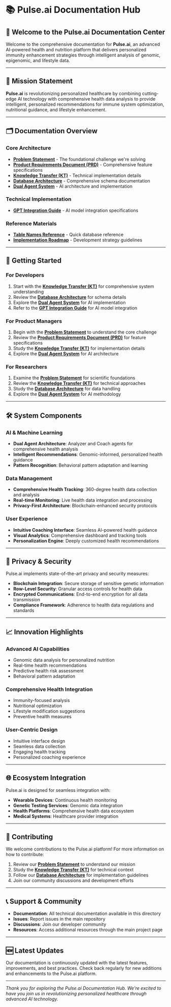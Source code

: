 # 📚 Pulse.ai Documentation Hub

## 🌟 Welcome to the Pulse.ai Documentation Center

Welcome to the comprehensive documentation for **Pulse.ai**, an advanced AI-powered health and nutrition platform that delivers personalized immunity enhancement strategies through intelligent analysis of genomic, epigenomic, and lifestyle data.

---

## 🎯 Mission Statement

**Pulse.ai** is revolutionizing personalized healthcare by combining cutting-edge AI technology with comprehensive health data analysis to provide intelligent, personalized recommendations for immune system optimization, nutritional guidance, and lifestyle enhancement.

---

## 🗂️ Documentation Overview

### **Core Architecture**
- **[Problem Statement](./ps.md)** - The foundational challenge we're solving
- **[Product Requirements Document (PRD)](./prd.md)** - Comprehensive feature specifications
- **[Knowledge Transfer (KT)](./kt.md)** - Technical implementation details
- **[Database Architecture](./tableDocs.md)** - Comprehensive schema documentation
- **[Dual Agent System](./agentApproach.md)** - AI architecture and implementation

### **Technical Implementation**
- **[GPT Integration Guide](./gptDocs.md)** - AI model integration specifications

### **Reference Materials**
- **[Table Names Reference](./tableNames.md)** - Quick database reference
- **[Implementation Roadmap](./cursorPrompt.md)** - Development strategy guidelines

---

## 🚀 Getting Started

### **For Developers**
1. Start with the **[Knowledge Transfer (KT)](./kt.md)** for comprehensive system understanding
2. Review the **[Database Architecture](./tableDocs.md)** for schema details
3. Explore the **[Dual Agent System](./agentApproach.md)** for AI implementation
4. Refer to the **[GPT Integration Guide](./gptDocs.md)** for AI model integration

### **For Product Managers**
1. Begin with the **[Problem Statement](./ps.md)** to understand the core challenge
2. Review the **[Product Requirements Document (PRD)](./prd.md)** for feature specifications
3. Study the **[Knowledge Transfer (KT)](./kt.md)** for implementation details
4. Explore the **[Dual Agent System](./agentApproach.md)** for AI architecture

### **For Researchers**
1. Examine the **[Problem Statement](./ps.md)** for scientific foundations
2. Review the **[Knowledge Transfer (KT)](./kt.md)** for technical approaches
3. Study the **[Database Architecture](./tableDocs.md)** for data handling
4. Explore the **[Dual Agent System](./agentApproach.md)** for AI methodology

---

## 🛠️ System Components

### **AI & Machine Learning**
- **Dual Agent Architecture**: Analyzer and Coach agents for comprehensive health analysis
- **Intelligent Recommendations**: Genomic-informed, personalized health guidance
- **Pattern Recognition**: Behavioral pattern adaptation and learning

### **Data Management**
- **Comprehensive Health Tracking**: 360-degree health data collection and analysis
- **Real-time Monitoring**: Live health data integration and processing
- **Privacy-First Architecture**: Blockchain-enhanced security protocols

### **User Experience**
- **Intuitive Coaching Interface**: Seamless AI-powered health guidance
- **Visual Analytics**: Comprehensive dashboard and tracking tools
- **Personalization Engine**: Deeply customized health recommendations

---

## 🔐 Privacy & Security

Pulse.ai implements state-of-the-art privacy and security measures:
- **Blockchain Integration**: Secure storage of sensitive genetic information
- **Row-Level Security**: Granular access controls for health data
- **Encrypted Communications**: End-to-end encryption for all data transmission
- **Compliance Framework**: Adherence to health data regulations and standards

---

## 📈 Innovation Highlights

### **Advanced AI Capabilities**
- Genomic data analysis for personalized nutrition
- Real-time health recommendations
- Predictive health risk assessment
- Behavioral pattern adaptation

### **Comprehensive Health Integration**
- Immunity-focused analysis
- Nutritional optimization
- Lifestyle modification suggestions
- Preventive health measures

### **User-Centric Design**
- Intuitive interface design
- Seamless data collection
- Engaging health tracking
- Personalized coaching experience

---

## 🌐 Ecosystem Integration

Pulse.ai is designed for seamless integration with:
- **Wearable Devices**: Continuous health monitoring
- **Genetic Testing Services**: Genomic data integration
- **Health Platforms**: Comprehensive health data ecosystem
- **Medical Systems**: Healthcare provider integration

---

## 🤝 Contributing

We welcome contributions to the Pulse.ai platform! For more information on how to contribute:

1. Review our **[Problem Statement](./ps.md)** to understand our mission
2. Study the **[Knowledge Transfer (KT)](./kt.md)** for technical context
3. Follow our **[Database Architecture](./tableDocs.md)** for implementation guidelines
4. Join our community discussions and development efforts

---

## 📞 Support & Community

- **Documentation**: All technical documentation available in this directory
- **Issues**: Report issues in the main repository
- **Discussions**: Join our developer community
- **Resources**: Access additional resources through the main project page

---

## 🆕 Latest Updates

Our documentation is continuously updated with the latest features, improvements, and best practices. Check back regularly for new additions and enhancements to the Pulse.ai platform.

---

*Thank you for exploring the Pulse.ai Documentation Hub. We're excited to have you join us in revolutionizing personalized healthcare through advanced AI technology.*
